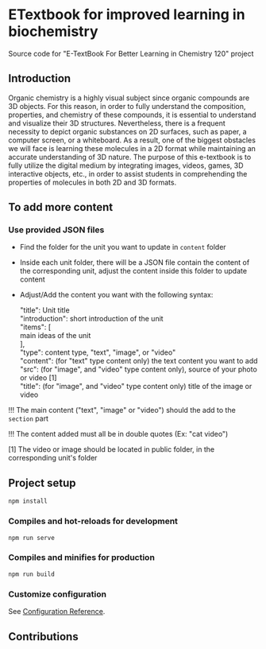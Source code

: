 # ETextbook for improved learning in biochemistry
Source code for "E-TextBook For Better Learning in Chemistry 120" project

## Introduction
Organic chemistry is a highly visual subject  since organic compounds are 3D objects. For this reason, in order to fully understand the composition, properties, and chemistry of these compounds, it is essential to understand and visualize their 3D structures. Nevertheless, there is a frequent necessity to depict organic substances on 2D surfaces, such as paper, a computer screen, or a whiteboard. As a result, one of the biggest obstacles we will face is learning these molecules in a 2D format while maintaining an accurate understanding of 3D nature. The purpose of this e-textbook is to fully utilize the digital medium by integrating images, videos, games, 3D interactive objects, etc., in order to assist students in comprehending the properties of molecules in both 2D and 3D formats.

## To add more content
### Use provided JSON files
- Find the folder for the unit you want to update in  ```content``` folder
- Inside each unit folder, there will be a JSON file contain the content of the corresponding unit, adjust the content inside this folder to update content
- Adjust/Add the content you want with the following syntax:

    "title": Unit title <br />
    "introduction": short introduction of the unit <br />
    "items": [ <br />
        main ideas of the unit <br />
    ], <br />
    "type": content type, "text", "image", or "video" <br />
    "content": (for "text" type content only) the text content you want to add <br />
    "src": (for "image", and "video" type content only), source of your photo or video [1] <br />
    "title": (for "image", and "video" type content only) title of the image or video <br />

!!! The main content ("text", "image" or "video") should the add to the ```section``` part

!!! The content added must all be in double quotes (Ex: "cat video")

[1] The video or image should be located in public folder, in the corresponding unit's folder

## Project setup
```
npm install
```

### Compiles and hot-reloads for development
```
npm run serve
```

### Compiles and minifies for production
```
npm run build
```

### Customize configuration
See [Configuration Reference](https://cli.vuejs.org/config/).

## Contributions
